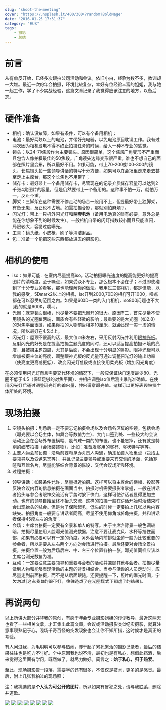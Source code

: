 ```yaml
---
slug: "shoot-the-meeting"
cover: "https://unsplash.it/400/300/?random?BoldMage"
date: "2016-01-25 17:31:37"
category: "技术"
tags:
    - 摄影
    - 总结
---
```

[](#前言 "前言")前言
==============

从有单反开始，已经多次跟拍公司活动和会议。依旧小白，经验为数不多，教训却一大堆。最近一次的年会拍摄，环境比较复杂，幸好有位经验丰富的姐姐，我与她一起工作，学了不少实战经验，这篇文章记录了我觉得应该注意的地方，以备后忘。

[](#硬件准备 "硬件准备")硬件准备
====================

-   相机：确认没故障，如果有条件，可以有个备用相机；
-   电池：最好两块以上的电池，并带好充电器，以免电池原因耽误工作。我有过两次因为相机没电不得不终止拍摄任务的时候，给人一种不专业的感觉。
-   镜头：以24-70焦段作为主要镜头。原因很简单，这个焦段广角变形不严重而且包含人像拍摄最佳的50焦段。广角镜头边缘变形很严重，谁也不想自己的面部在照片里变形，所以最好不用。如果可能，带上70-200或100-300的镜头，长焦镜头拍一些领导讲话的特写十分方便，如果可以在会场里走来走去甚至走上主席台，那这个长焦也不用带了；
-   储存卡：最好带上一个备用储存卡，尽管现在的记录介质储存容量可以达到2千张4兆图片的容量，但是仍然要带上一个备用的。这种事不怕一万，就怕万一，反正不重。
-   脚架：三脚架在这种需要不停走动的场合一般用不上，但是最好带上独脚架，有备无患，反正也不占地。如需拍摄合影，那就别怕麻烦了。
-   闪光灯：带上一只机外闪光灯和**两套电池**（备用电池真的很有必要，意外总是能在你想象不到的时候发生）。一般相机自带的闪灯指数较小而且只能直闪，局限较大，容易过度曝光。
-   工具：镜头纸、小皮枪、刷子等清洁用品。
-   包：准备一个能把这些东西都放进去的摄影包。

[](#相机的使用 "相机的使用")相机的使用
=======================

-   iso：如果可能，在室内尽量提高iso。活动拍摄曝光速度的提高能更好的提高图片的清晰度。至于噪点，如果受众不专业，那么根本不会在乎；不过即使碰到了十分专业的看客，那也能理解你的做法。我用过三部相机，都是佳能，以我的感受，5Dmark2以上的相机，iso开到2000,70D的相机可开1000，噪点都在可以忍受的范围之内。如果是600D一类的入门相机，iso800问题也不大[我的就是600D，噗~]。
-   光圈：就算镜头很棒，也尽量不要把光圈开的很大。原因有二，首先尽量不使用镜头的光圈值两端，画质会有些轻微的影响；最重要的是大光圈（如2.8）的对焦平面很薄，如果你拍的人物前后相差10厘米，就会出现一实一虚的情况。所以最好在4.5以上。
-   闪光灯：屋顶不很高的话，最大值四米左右，采用反射闪光并利用[眼神光板](http://toutiao.com/a3676271723/)。反射闪光的好处是在提高拍摄主题亮度的同时，还可以适当提高拍摄环境的亮度，且被摄主题四周，尤其是后面，不会出现十分明显的黑影。眼神光板可以增加被摄主体的亮度，调整眼神光板的反光量可通过调整闪光灯的输出功率（使亮度更高或更低）、改变闪光灯焦段或直接使用柔光板（增加闪光角度）

在必须使用闪光灯而且需要交代环境的情况下，一般应保证快门速度最少80、光圈不低于4.5（保证足够的对焦平面）、并相应调整iso值后测出曝光准确值。在使用闪光灯后通过调整闪光灯的输出量，找出满意曝光值。这样可以更好表现被摄主体所处的环境。

[](#现场拍摄 "现场拍摄")现场拍摄
====================

1.  空镜头拍摄：到场后一定不要忘记拍摄会场以及会场各区域的空镜。包括会场（曝光要以会场主体，如舞台等数值为主）、大门口签到处、一些较大的会议活动还会在会场外布置横幅、氢气球一类的的布置，也不能忘掉，还有就是特别的细节拍摄（会场装饰物），比如：准备发奖用的奖杯、奖状特写等等。
2.  主要人物会前拍摄：活动前要和承办负责人沟通，确定拍摄人物重点（包括主要领导以及受邀来宾等），并且记录主要领导或重要来宾交谈的场面，包括寒暄和互赠名片，尽量能够结合背景的陈设，交代会议场所和环境。
3.  过程拍摄：

-   领导讲话：如果条件允许，尽量抵近拍摄。这样可以将主席台的横幅、投影等反映会议内容的信息拍摄在画面当中。拍摄时机需要摄影者掌握，一般在讲话者抬头与参会者眼神交流活有手势时按下快门，这样可使讲话者显得更加生动。也有的领导自始至终不抬头交流，这样的拍摄一般在讲话开始时活结束时会出现抬头的机会。但是为了保险起见，低头的时候一定要拍上几张以免内容缺失。拍摄角度一般要与讲话者同高，尽量不使用仰角或俯角拍摄，并和讲话者保持45度左右的角度；
-   会场：主席台拍摄一定要有全景和单人的特写。由于主席台背景一般色调较暗，拍摄尽量使用人脸曝光值测光数据，注意不要让麦克风、水杯等挡住面部，如果有必要可以有一定的角度。另外会场内前排就坐的一般为比较重要的参会者，所以需要从左右两个方向对会场进行拍摄。最后还要对会场全景拍摄，拍摄位置一般为后场后左、中、右三个位置各拍一张，曝光值同样应该以主席台测光数值为准。
-   互动：一定要注意主要领导和重要与会者的活动并兼顾其他与会者。拍摄尽量做到人物和能够表现活动的主题的背景相结合。当参与活动的人员走动时，应尽量走到前面拍摄，而不是从后面跟随。还要提醒一下，照片的曝光时间，宁欠勿过[这点我做的很不好，往往造成了在光圈模式下照虚了的结果]。

[](#再说两句 "再说两句")再说两句
====================

以上所讲大部分并非我的原创，有感于年会专业摄影姐姐的谆谆教导，最近这两天也看了一些相关文章，才汇集出此篇文章。会议或活动摄影类似纪实摄影，就算注意事项熟记于心，现场千奇百怪的突发现象也会让你不知所措，这时候才是真正的考验。

有人问过我，为毛明明可以参与热闹，却干起了累死累活的摄影记录者，最后的结果往往也是吃力不讨好。个中原因我也说不清，最初也是有私心，想借此挡酒，后来觉得这里面有学问，既然做了，就尽力做好。简言之：**始于私心，归于热爱**。

至此，现场摄影告一段落，需要学的还有很多，不仅仅是技术，更多的是感觉。最后，附上几张我拍过的现场照：

注：我挑选的是**个人认为可公开的图片**，所以如果有冒犯之处，请与我[联系](https://zerosoul.github.io/about/#非诚勿扰)，删除并道歉。

![](http://7xo6wq.com1.z0.glb.clouddn.com/static/images/live_1.jpg) ![](http://7xo6wq.com1.z0.glb.clouddn.com/static/images/live_2.jpg) ![](http://7xo6wq.com1.z0.glb.clouddn.com/static/images/live_3.jpg) ![](http://7xo6wq.com1.z0.glb.clouddn.com/static/images/live_4.jpg) ![](http://7xo6wq.com1.z0.glb.clouddn.com/static/images/live_5.jpg) ![](http://7xo6wq.com1.z0.glb.clouddn.com/static/images/live_6.jpg) ![](http://7xo6wq.com1.z0.glb.clouddn.com/static/images/live_7.jpg) ![](http://7xo6wq.com1.z0.glb.clouddn.com/static/images/live_8.jpg)
